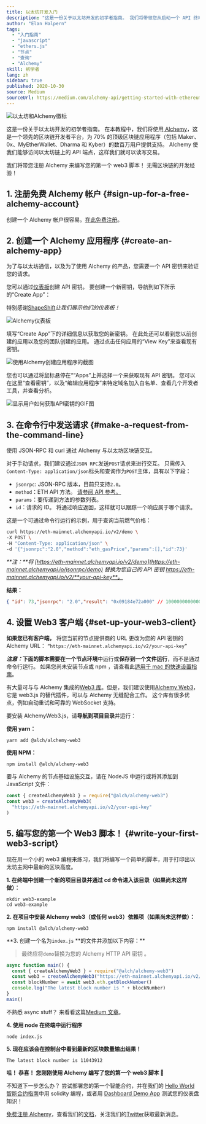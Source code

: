 ```yaml
---
title: 以太坊开发入门
description: "这是一份关于以太坊开发的初学者指南。 我们将带领您从启动一个 API 终端节点开始，到提出一个命令行请求，再到编写您的第一个 web3 脚本。 无需区块链开发经验！"
author: "Elan Halpern"
tags:
  - "入门指南"
  - "javascript"
  - "ethers.js"
  - "节点"
  - "查询"
  - "Alchemy"
skill: 初学者
lang: zh
sidebar: true
published: 2020-10-30
source: Medium
sourceUrl: https://medium.com/alchemy-api/getting-started-with-ethereum-development-using-alchemy-c3d6a45c567f
---
```


![以太坊和Alchemy徽标](../../../../../developers/tutorials/getting-started-with-ethereum-development-using-alchemy/ethereum-alchemy.png)

这是一份关于以太坊开发的初学者指南。 在本教程中，我们将使用[ Alchemy](https://alchemyapi.io/)，这是一个领先的区块链开发者平台，为 70% 的顶级区块链应用程序（包括 Maker、0x、MyEtherWallet、Dharma 和 Kyber）的数百万用户提供支持。 Alchemy 使我们能够访问以太坊链上的 API 端点，这样我们就可以读写交易。

我们将带您注册 Alchemy 来编写您的第一个 web3 脚本！ 无需区块链的开发经验！

## 1. 注册免费 Alchemy 帐户 {#sign-up-for-a-free-alchemy-account}

创建一个 Alchemy 帐户很容易。[在此免费注册](https://dashboard.alchemyapi.io/signup/)。

## 2. 创建一个 Alchemy 应用程序 {#create-an-alchemy-app}

为了与以太坊通信，以及为了使用 Alchemy 的产品，您需要一个 API 密钥来验证您的请求。

您可以通过[仪表板](http://dashboard.alchemyapi.io/)创建 API 密钥。 要创建一个新密钥，导航到如下所示的“Create App”：

特别感谢[ShapeShift](https://shapeshift.com/)_让我们展示他们的仪表板！_

![Alchemy仪表板](../../../../../developers/tutorials/getting-started-with-ethereum-development-using-alchemy/alchemy-dashboard.png)

填写“Create App”下的详细信息以获取您的新密钥。 在此处还可以看到您以前创建的应用以及您的团队创建的应用。 通过点击任何应用的“View Key”来查看现有密钥。

![使用Alchemy创建应用程序的截图](../../../../../developers/tutorials/getting-started-with-ethereum-development-using-alchemy/create-app.png)

您也可以通过将鼠标悬停在““Apps”上并选择一个来获取现有 API 密钥。 您可以在这里“查看密钥”，以及“编辑应用程序”来特定域名加入白名单、查看几个开发者工具，并查看分析。

![显示用户如何获取API密钥的GIF图](../../../../../developers/tutorials/getting-started-with-ethereum-development-using-alchemy/pull-api-keys.gif)

## 3. 在命令行中发送请求 {#make-a-request-from-the-command-line}

使用 JSON-RPC 和 curl 通过 Alchemy 与以太坊区块链交互。

对于手动请求，我们建议通过`JSON RPC`发送`POST`请求来进行交互。 只需传入`Content-Type: application/json`标头和查询作为`POST`主体，具有以下字段：

- `jsonrpc`: JSON-RPC 版本，目前只支持`2.0`。
- `method`：ETH API 方法。 [请参阅 API 参考。](https://docs.alchemyapi.io/documentation/alchemy-api-reference/json-rpc)
- `params`：要传递到方法的参数列表。
- `id`：请求的 ID。 将通过响应返回，这样就可以跟踪一个响应属于哪个请求。

这是一个可通过命令行运行的示例，用于查询当前燃气价格：

```bash
curl https://eth-mainnet.alchemyapi.io/v2/demo \
-X POST \
-H "Content-Type: application/json" \
-d '{"jsonrpc":"2.0","method":"eth_gasPrice","params":[],"id":73}'
```

_**注：**将 [https://eth-mainnet.alchemyapi.io/v2/demo](https://eth-mainnet.alchemyapi.io/jsonrpc/demo) 替换为您自己的 API 密钥 https://eth-mainnet.alchemyapi.io/v2/**your-api-key**。_

**结果：**

```json
{ "id": 73,"jsonrpc": "2.0","result": "0x09184e72a000" // 10000000000000 }
```

## 4. 设置 Web3 客户端 {#set-up-your-web3-client}

**如果您已有客户端，** 将您当前的节点提供商的 URL 更改为您的 API 密钥的 Alchemy URL： `“https://eth-mainnet.alchemyapi.io/v2/your-api-key”`

**_注意：_**下面的脚本需要在一个**节点环境**中运行或**保存到一个文件运行**，而不是通过命令行运行。 如果您尚未安装节点或 npm ，请查看此[适用于 mac 的快速设置指南](https://app.gitbook.com/@alchemyapi/s/alchemy/guides/alchemy-for-macs)。

有大量可与与 Alchemy 集成的[Web3 库](https://docs.alchemyapi.io/guides/getting-started#other-web3-libraries)。但是，我们建议使用[Alchemy Web3](https://docs.alchemyapi.io/documentation/alchemy-web3)，它是 web3.js 的替代插件，可以与 Alchemy 无缝配合工作。 这个库有很多优点，例如自动重试和可靠的 WebSocket 支持。

要安装 AlchemyWeb3.js，请**导航到项目目录**并运行：

**使用 yarn：**

```
yarn add @alch/alchemy-web3
```

**使用 NPM：**

```
npm install @alch/alchemy-web3
```

要与 Alchemy 的节点基础设施交互，请在 NodeJS 中运行或将其添加到 JavaScript 文件：

```js
const { createAlchemyWeb3 } = require("@alch/alchemy-web3")
const web3 = createAlchemyWeb3(
  "https://eth-mainnet.alchemyapi.io/v2/your-api-key"
)
```

## 5. 编写您的第一个 Web3 脚本！ {#write-your-first-web3-script}

现在用一个小的 web3 编程来练习，我们将编写一个简单的脚本，用于打印出以太坊主网中最新的区块高度。

**1. 在终端中创建一个新的项目目录并通过 cd 命令进入该目录（如果尚未这样做）：**

```
mkdir web3-example
cd web3-example
```

**2. 在项目中安装 Alchemy web3（或任何 web3）依赖项（如果尚未这样做）：**

```
npm install @alch/alchemy-web3
```

**3. 创建一个名为`index.js` **的文件并添加以下内容：\*\*

> 最终应将`demo`替换为您的 Alchemy HTTP API 密钥 。

```js
async function main() {
  const { createAlchemyWeb3 } = require("@alch/alchemy-web3")
  const web3 = createAlchemyWeb3("https://eth-mainnet.alchemyapi.io/v2/demo")
  const blockNumber = await web3.eth.getBlockNumber()
  console.log("The latest block number is " + blockNumber)
}
main()
```

不熟悉 async stuff？ 来看看这篇[Medium 文章](https://medium.com/better-programming/understanding-async-await-in-javascript-1d81bb079b2c)。

**4. 使用 node 在终端中运行程序**

```
node index.js
```

**5. 现在应该会在控制台中看到最新的区块数量输出结果！**

```
The latest block number is 11043912
```

**哇！ 恭喜！ 您刚刚使用 Alchemy 编写了您的第一个 web3 脚本 🎉**

不知道下一步怎么办？ 尝试部署您的第一个智能合约，并在我们的 [Hello World 智能合约指南](https://docs.alchemyapi.io/tutorials/hello-world-smart-contract)中用 solidity 编程，或者用 [Dashboard Demo App](https://docs.alchemyapi.io/tutorials/demo-app) 测试您的仪表盘知识！

[免费注册 Alchemy](https://dashboard.alchemyapi.io/signup/)，查看我们的[文档](https://docs.alchemyapi.io/)，关注我们的[Twitter](https://twitter.com/AlchemyPlatform)获取最新消息。
